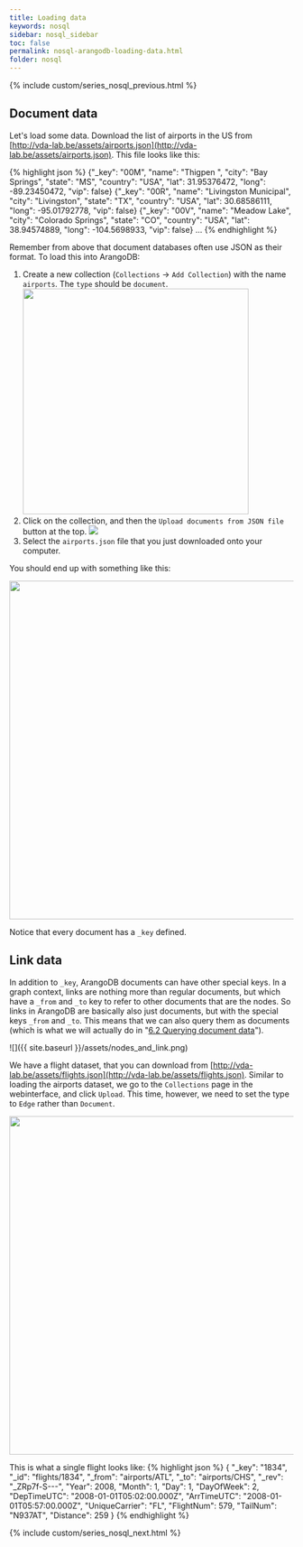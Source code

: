 ```yaml
---
title: Loading data
keywords: nosql
sidebar: nosql_sidebar
toc: false
permalink: nosql-arangodb-loading-data.html
folder: nosql
---
```

{% include custom/series_nosql_previous.html %}

## Document data
Let's load some data. Download the list of airports in the US from [http://vda-lab.be/assets/airports.json](http://vda-lab.be/assets/airports.json). This file looks like this:

{% highlight json %}
{"_key": "00M", "name": "Thigpen ", "city": "Bay Springs", "state": "MS", "country": "USA",
 "lat": 31.95376472, "long": -89.23450472, "vip": false}
{"_key": "00R", "name": "Livingston Municipal", "city": "Livingston", "state": "TX", "country": "USA",
 "lat": 30.68586111, "long": -95.01792778, "vip": false}
{"_key": "00V", "name": "Meadow Lake", "city": "Colorado Springs", "state": "CO", "country": "USA",
 "lat": 38.94574889, "long": -104.5698933, "vip": false}
...
{% endhighlight %}

Remember from above that document databases often use JSON as their format. To load this into ArangoDB:
1. Create a new collection (`Collections` -> `Add Collection`) with the name `airports`. The `type` should be `document`.<br/><img src="{{site.baseurl}}/assets/arangodb_createcollection.png" width="400px"/>
2. Click on the collection, and then the `Upload documents from JSON file` button at the top. ![]({{site.baseurl}}/assets/arangodb_upload.png)
3. Select the `airports.json` file that you just downloaded onto your computer.

You should end up with something like this:

<img src="{{site.baseurl}}/assets/arangodb_airports.png" width="600px"/>

Notice that every document has a `_key` defined.

## Link data
In addition to `_key`, ArangoDB documents can have other special keys. In a graph context, links are nothing more than regular documents, but which have a `_from` and `_to` key to refer to other documents that are the nodes. So links in ArangoDB are basically also just documents, but with the special keys `_from` and `_to`. This means that we can also query them as documents (which is what we will actually do in "[6.2 Querying document data](#62-querying-document-data)").

![]({{ site.baseurl }}/assets/nodes_and_link.png)

We have a flight dataset, that you can download from [http://vda-lab.be/assets/flights.json](http://vda-lab.be/assets/flights.json). Similar to loading the airports dataset, we go to the `Collections` page in the webinterface, and click `Upload`. This time, however, we need to set the type to `Edge` rather than `Document`.

<img src="{{site.baseurl}}/assets/arangodb_createcollection_edges.png" width="600px" />

This is what a single flight looks like:
{% highlight json %}
{
  "_key": "1834", "_id": "flights/1834",
  "_from": "airports/ATL", "_to": "airports/CHS", "_rev": "_ZRp7f-S---",
  "Year": 2008, "Month": 1, "Day": 1, "DayOfWeek": 2,
  "DepTimeUTC": "2008-01-01T05:02:00.000Z", "ArrTimeUTC": "2008-01-01T05:57:00.000Z",
  "UniqueCarrier": "FL", "FlightNum": 579, "TailNum": "N937AT", "Distance": 259
}
{% endhighlight %}

{% include custom/series_nosql_next.html %}

